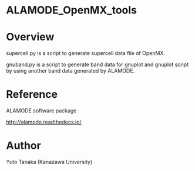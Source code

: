 
ALAMODE_OpenMX_tools
====

# Overview

supercell.py is a script to generate supercell data file of OpenMX.

gnuband.py is a script to generate band data for gnuplot and gnuplot script by using another band data generated by ALAMODE.


# Reference
ALAMODE software package

http://alamode.readthedocs.io/

# Author
Yuto Tanaka (Kanazawa University)


